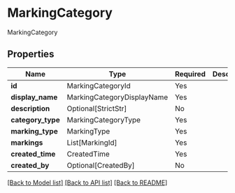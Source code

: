 # MarkingCategory

MarkingCategory

## Properties
| Name | Type | Required | Description |
| ------------ | ------------- | ------------- | ------------- |
**id** | MarkingCategoryId | Yes |  |
**display_name** | MarkingCategoryDisplayName | Yes |  |
**description** | Optional[StrictStr] | No |  |
**category_type** | MarkingCategoryType | Yes |  |
**marking_type** | MarkingType | Yes |  |
**markings** | List[MarkingId] | Yes |  |
**created_time** | CreatedTime | Yes |  |
**created_by** | Optional[CreatedBy] | No |  |


[[Back to Model list]](../../../../README.md#models-v2-link) [[Back to API list]](../../../../README.md#apis-v2-link) [[Back to README]](../../../../README.md)
